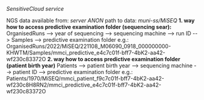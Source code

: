 *SensitiveCloud service*

NGS data available from: *server ANON*
path to data: *muni-ss/MiSEQ*
**1. way how to access predictive examination folder (sequencing sear):**
      OrganisedRuns --> year of sequencing --> sequencing machine --> run ID --> Samples --> predictive examination folder
      e.g.: OrganisedRuns/2022/MiSEQ/221108_M06090_0918_000000000-KHWTM/Samples/mmci_predictive_e4c7c01f-bff7-4bK2-aa42-wf230c83372O
**2. way how to access predictive examination folder (patient birth year)**
      Patients --> patient birth year --> sequencing machine --> patient ID --> predictive examination folder
      e.g.: Patients/1970/MiSEQ/mmci_patient_f9c7c01f-bff7-4bK2-aa42-wf230c8H8RN2/mmci_predictive_e4c7c01f-bff7-4bK2-aa42-wf230c83372O
